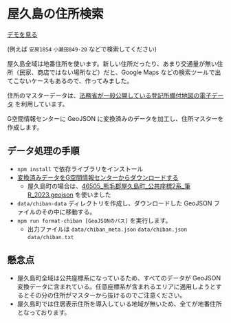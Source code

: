 # 屋久島の住所検索

[デモを見る](https://keichan34.github.io/yakushima-place-search/)

(例えば `安房1854` `小瀬田849-20` などで検索してください)

屋久島全域は地番住所を使います。新しい住所だったり、あまり交通量が無い住所（民家、商店ではない場所など）だと、Google Maps などの検索ツールで出てこないケースもあるので、作ってみました。

住所のマスターデータは、[法務省が一般公開している登記所備付地図の電子データ](https://www.moj.go.jp/MINJI/minji05_00494.html) を利用しています。

G空間情報センターに GeoJSON に変換済みのデータを加工し、住所マスターを作成します。

## データ処理の手順

* `npm install` で依存ライブラリをインストール
* [変換済みデータをG空間情報センターからダウンロードする](https://front.geospatial.jp/moj-chizu-shp-download/)
  * 屋久島町の場合は、[46505_熊毛郡屋久島町_公共座標2系_筆R_2023.geojson](https://www.geospatial.jp/ckan/dataset/70d19cbf-f89e-4b36-93e6-2bdece01f876/resource/32c57ff3-51ca-427b-907c-bdc9f8f98360/download/46505__2_r_2023.geojson) を使いました
* `data/chiban-data` ディレクトリを作成し、ダウンロードした GeoJSON ファイルのその中に移動する。
* `npm run format-chiban [GeoJSONのパス]` を実行します。
  * 出力ファイルは `data/chiban_meta.json` `data/chiban.json` `data/chiban.txt`

## 懸念点

* 屋久島町全域は公共座標系になっているため、すべてのデータが GeoJSON 変換データに含まれている。任意座標系が含まれるエリアに適用しようとするとその分の住所がマスターから抜けるのでご注意ください。
* 屋久島町では住居表示住所を導入している地域が無いため、全てが地番住所となっております。
